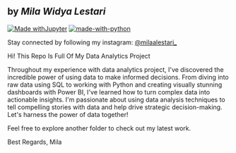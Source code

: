 ## by _Mila Widya Lestari_

[![Made withJupyter](https://img.shields.io/badge/Made%20with-Jupyter-orange?style=for-the-badge&logo=Jupyter)](https://jupyter.org/try)
[![made-with-python](https://img.shields.io/badge/Made%20with-Python-1f425f.svg)](https://www.python.org/)

Stay connected by following my instagram: [@milaalestari_](https://www.instagram.com/milaalestari_/)

Hi! This Repo Is Full Of My Data Analytics Project

Throughout my experience with data analytics project, I've discovered the incredible power of using data to make informed decisions. From diving into raw data using SQL to working with Python and creating visually stunning dashboards with Power BI, I've learned how to turn complex data into actionable insights. I'm passionate about using data analysis techniques to tell compelling stories with data and help drive strategic decision-making. Let's harness the power of data together!

Feel free to explore another folder to check out my latest work.

Best Regards, Mila
